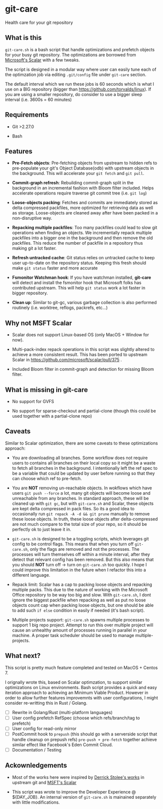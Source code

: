 # git-care

Health care for your git repository

## What is this

`git-care.sh` is a bash script that handle optimizations and prefetch objects for your busy git repository.
The optimizations are borrowed from [Microsoft's Scalar](https://github.com/microsoft/scalar/) with a few tweaks.

The script is designed in a modular way where user can easily tune each of the optimzation job via editing `.git/config` file under `git-care` section.

The default interval which we run these jobs is 60 seconds which is what I use on a BIG repository (bigger than https://github.com/torvalds/linux). If you are using a smaller repository, do consider to use a bigger sleep interval (i.e. 3600s = 60 minutes)

## Requirements

- Git >2.27.0

- Bash

## Features

- **Pre-Fetch objects**: Pre-fetching objects from upstream to hidden refs to pre-populate your git's Object Database(odb) with upstream objects in the background. This will accelerate your `git fetch` and `git pull`.

- **Commit-graph refresh**: Rebuilding commit-graph split in the background in an incremental fashion with Bloom filter included. Helps accelerate operations require traverse git commit tree (i.e. `git log`)

- **Loose-objects packing**: Fetches and commits are immediately stored as delta compressed packfiles, more optimized for retrieving data as well as storage. Loose-objects are cleaned away after have been packed in a non-disruptive way.

- **Repacking multiple packfiles**: Too many packfiles could lead to slow git operations when finding an objects. We incrementally repack multiple packfiles into a bigger one in the background and then remove the old packfiles. This reduce the number of packfile in a repository thus making git a lot faster.

- **Refresh untracked cache**: Git status relies on untracked cache to keep user up-to-date on the repository status. Keeping this fresh should make `git status` faster and more accurate

- **Fsmonitor Watchman hook**: If you have watchman installed, **git-care** will detect and install the fsmonitor hook that Microsoft folks has contributed upstream. This will help `git status` work a lot faster in bigger repository.

- **Clean up**: Similar to git-gc, various garbage collection is also performed routinely (i.e. worktree, reflogs, packrefs, etc...)

## Why not MSFT Scalar

- Scalar does not support Linux-based OS (only MacOS + Window for now).

- Multi-pack-index repack operations in this script was slightly altered to achieve a more consistent result. This has been ported to upstream Scalar in https://github.com/microsoft/scalar/pull/375 .

- Included Bloom filter in commit-graph and detection for missing Bloom filter.

## What is missing in git-care

- No support for GVFS

- No support for sparse-checkout and partial-clone (though this could be used together with a partial-clone repo)

## Caveats

Similar to Scalar optimization, there are some caveats to these optimizations approach:

- You are downloading all branches. Some workflow does not require users to contains all branches on their local copy so it might be a waste to fetch all branches in the background. I intentionally left the ref spec to be a variable that could be updated by user before running so that they can choose which ref to pre-fetch.

- You are **NOT** removing un-reachable objects. In wokflows which have users `git push --force` a lot, many git objects will become loose and unreachable from any branches. In standard approach, these will be cleaned up with `git gc`, but with `git-care.sh` and Scalar, these objects are kept delta compressed in pack files. So its a good idea to occasionally run `git repack -A -d && git prune` manually to remove these loose objects.
  In truth, these loose objects after delta-compressed are not much compare to the total size of your repo, so it should be perfectly ok to just leave it in.

- `git-care.sh` is designed to be a toggling scripts, which leverages git config to be control flags. This means that when you turn off `git-care.sh`, only the flags are removed and not the processes. The processes will turn themselves off within a minute interval, after they detect that relevant config has been removed. But this also means that you should **NOT** turn off -> turn on `git-care.sh` too quickly.
  I hope I could improve this limitation in the future when I refactor this into a different language.

- Repack limit: Scalar has a cap to packing loose objects and repacking multiple packs. This due to the nature of working with the Microsoft Office repository to be way too big and slow. With `git-care.sh`, I dont ignore the biggest packfile when repacking as well as put no loose objects count cap when packing loose objects, but one should be able to add such `if else` condition in easily if needed (it's bash script).

- Multiple projects support: `git-care.sh` spawns multiple processes to support 1 big repo project. Attempt to run this over multiple project will cause an unhealthy amount of processes running in parallel in your machine. A proper task scheduler should be used to manage multiple-projects.

## What next?

This script is pretty much feature completed and tested on MacOS + Centos 7.

I orignally wrote this, based on Scalar optimzation, to support similar optimizations on Linux environments. Bash script provides a quick and easy iteration approach to achieving an Minimum Viable Product. However in order to allow further features improvemnts with user configurations, I might consider re-writting this in Rust / Golang.

- [ ] Rewrite in Golang/Rust (multi-platform languages)
- [ ] User config prefetch RefSpec (choose which refs/branch/tag to prefetch)
- [ ] User config for read-only mirror
- [ ] PostCommit hook to `prepush` (this should go with a serverside script that handle cleanup on prepush refs)
      `pre-push + pre-fetch` together achieve similar effect like Facebook's Eden Commit Cloud.
- [ ] Documentation / Testing

## Ackownledgements

- Most of the works here were inspired by [Derrick Stolee's works](https://github.com/derrickstolee) in upstream git and [MSFT's Scalar](https://github.com/microsoft/scalar)

- This script was wrote to improve the Developer Experience @ ${DAY_JOB}. An internal version of `git-care.sh` is mainained separately with little modifications.
